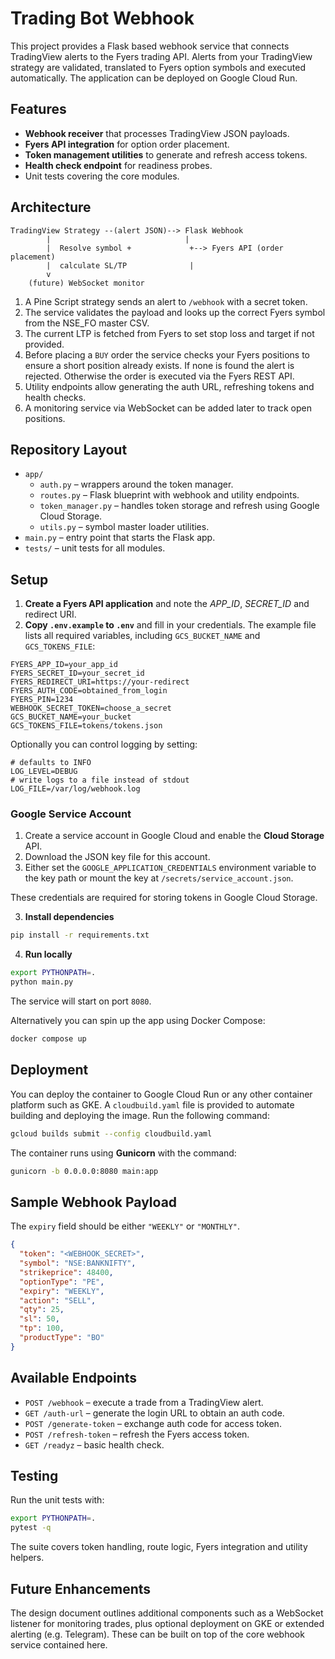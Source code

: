 # Trading Bot Webhook

This project provides a Flask based webhook service that connects TradingView alerts to the Fyers trading API.  Alerts from your TradingView strategy are validated, translated to Fyers option symbols and executed automatically.  The application can be deployed on Google Cloud Run.

## Features

- **Webhook receiver** that processes TradingView JSON payloads.
- **Fyers API integration** for option order placement.
- **Token management utilities** to generate and refresh access tokens.
- **Health check endpoint** for readiness probes.
- Unit tests covering the core modules.

## Architecture

```
TradingView Strategy --(alert JSON)--> Flask Webhook
        |                              |
        |  Resolve symbol +             +--> Fyers API (order placement)
        |  calculate SL/TP              |
        v
    (future) WebSocket monitor
```

1. A Pine Script strategy sends an alert to `/webhook` with a secret token.
2. The service validates the payload and looks up the correct Fyers symbol from the NSE_FO master CSV.
3. The current LTP is fetched from Fyers to set stop loss and target if not provided.
4. Before placing a ``BUY`` order the service checks your Fyers positions to ensure a short position already exists. If none is found the alert is rejected. Otherwise the order is executed via the Fyers REST API.
5. Utility endpoints allow generating the auth URL, refreshing tokens and health checks.
6. A monitoring service via WebSocket can be added later to track open positions.

## Repository Layout

- `app/`
  - `auth.py` – wrappers around the token manager.
  - `routes.py` – Flask blueprint with webhook and utility endpoints.
  - `token_manager.py` – handles token storage and refresh using Google Cloud Storage.
  - `utils.py` – symbol master loader utilities.
- `main.py` – entry point that starts the Flask app.
- `tests/` – unit tests for all modules.

## Setup

1. **Create a Fyers API application** and note the *APP_ID*, *SECRET_ID* and redirect URI.
2. **Copy `.env.example` to `.env`** and fill in your credentials. The example file lists all required variables, including `GCS_BUCKET_NAME` and `GCS_TOKENS_FILE`:

```env
FYERS_APP_ID=your_app_id
FYERS_SECRET_ID=your_secret_id
FYERS_REDIRECT_URI=https://your-redirect
FYERS_AUTH_CODE=obtained_from_login
FYERS_PIN=1234
WEBHOOK_SECRET_TOKEN=choose_a_secret
GCS_BUCKET_NAME=your_bucket
GCS_TOKENS_FILE=tokens/tokens.json
```

Optionally you can control logging by setting:

```env
# defaults to INFO
LOG_LEVEL=DEBUG
# write logs to a file instead of stdout
LOG_FILE=/var/log/webhook.log
```

### Google Service Account

1. Create a service account in Google Cloud and enable the **Cloud Storage** API.
2. Download the JSON key file for this account.
3. Either set the `GOOGLE_APPLICATION_CREDENTIALS` environment variable to the key path or mount the key at `/secrets/service_account.json`.

These credentials are required for storing tokens in Google Cloud Storage.

3. **Install dependencies**

```bash
pip install -r requirements.txt
```

4. **Run locally**

```bash
export PYTHONPATH=.
python main.py
```

The service will start on port `8080`.

Alternatively you can spin up the app using Docker Compose:

```bash
docker compose up
```

## Deployment

You can deploy the container to Google Cloud Run or any other container platform such as GKE. A `cloudbuild.yaml` file is provided to automate building and deploying the image. Run the following command:

```bash
gcloud builds submit --config cloudbuild.yaml
```
The container runs using **Gunicorn** with the command:

```bash
gunicorn -b 0.0.0.0:8080 main:app
```


## Sample Webhook Payload

The `expiry` field should be either `"WEEKLY"` or `"MONTHLY"`.

```json
{
  "token": "<WEBHOOK_SECRET>",
  "symbol": "NSE:BANKNIFTY",
  "strikeprice": 48400,
  "optionType": "PE",
  "expiry": "WEEKLY",
  "action": "SELL",
  "qty": 25,
  "sl": 50,
  "tp": 100,
  "productType": "BO"
}
```

## Available Endpoints

- `POST /webhook` – execute a trade from a TradingView alert.
- `GET /auth-url` – generate the login URL to obtain an auth code.
- `POST /generate-token` – exchange auth code for access token.
- `POST /refresh-token` – refresh the Fyers access token.
- `GET /readyz` – basic health check.

## Testing

Run the unit tests with:

```bash
export PYTHONPATH=.
pytest -q
```

The suite covers token handling, route logic, Fyers integration and utility helpers.

## Future Enhancements

The design document outlines additional components such as a WebSocket listener for monitoring trades, plus optional deployment on GKE or extended alerting (e.g. Telegram). These can be built on top of the core webhook service contained here.

